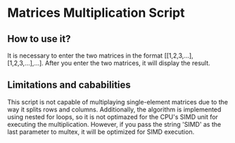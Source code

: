# Matrices Multiplication Script

## How to use it?

It is necessary to enter the two matrices in the format \[\[1,2,3,...\], \[1,2,3,...\],...\]. After you enter the two matrices, it will display the result.

## Limitations and cababilities

This script is not capable of multiplaying single-element matrices due to the way it splits rows and columns. Additionally, the algorithm is implemented using nested for loops, so it is not optimazed for the CPU's SIMD unit for executing the multiplication. However, if you pass the string 'SIMD' as the last parameter to multex, it will be optimized for SIMD execution.